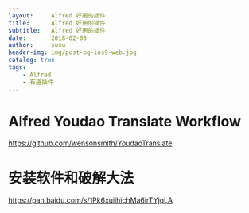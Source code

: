 ```yaml
---
layout:     Alfred 好用的插件
title:      Alfred 好用的插件
subtitle:   Alfred 好用的插件
date:       2018-02-08
author:     susu
header-img: img/post-bg-ios9-web.jpg
catalog: true
tags:
    - Alfred
    - 有道插件
---
```


# Alfred Youdao Translate Workflow

https://github.com/wensonsmith/YoudaoTranslate




# 安装软件和破解大法

https://pan.baidu.com/s/1Pk6xuiihichMa6irTYjqLA
